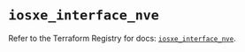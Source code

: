 # `iosxe_interface_nve`

Refer to the Terraform Registry for docs: [`iosxe_interface_nve`](https://registry.terraform.io/providers/ciscodevnet/iosxe/0.9.3/docs/resources/interface_nve).
